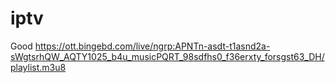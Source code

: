 # iptv
Good
https://ott.bingebd.com/live/ngrp:APNTn-asdt-t1asnd2a-sWgtsrhQW_AQTY1025_b4u_musicPQRT_98sdfhs0_f36erxty_forsgst63_DH/playlist.m3u8
